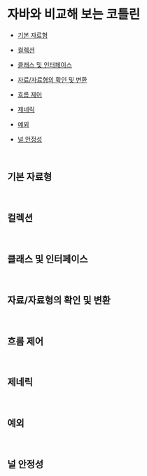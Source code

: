 # 자바와 비교해 보는 코틀린

- [기본 자료형](https://github.com/gihop/KotlinStudy/blob/master/자바와%20비교해%20보는%20코틀린.md##기본%20자료형)

- [컬렉션](https://github.com/gihop/KotlinStudy/blob/master/자바와%20비교해%20보는%20코틀린.md##컬렉션)
- [클래스 및 인터페이스](https://github.com/gihop/KotlinStudy/blob/master/자바와%20비교해%20보는%20코틀린.md##클래%20%20인터페이스)
- [자료/자료형의 확인 및 변환](https://github.com/gihop/KotlinStudy/blob/master/자바와%20비교해%20보는%20코틀린.md##자료/자료형의%20확인%20및%20변환)
- [흐름 제어](https://github.com/gihop/KotlinStudy/blob/master/자바와%20비교해%20보는%20코틀린.md##흐름%20제어)
- [제네릭](https://github.com/gihop/KotlinStudy/blob/master/자바와%20비교해%20보는%20코틀린.md##제네릭)
- [예외](https://github.com/gihop/KotlinStudy/blob/master/자바와%20비교해%20보는%20코틀린.md##예외)
- [널 안정성](https://github.com/gihop/KotlinStudy/blob/master/자바와%20비교해%20보는%20코틀린.md##널%20안정성)

<br />

## 기본 자료형

<br />

## 컬렉션

<br />

## 클래스 및 인터페이스

<br />

## 자료/자료형의 확인 및 변환

<br />

## 흐름 제어

<br />

## 제네릭

<br />

## 예외

<br />

## 널 안정성

